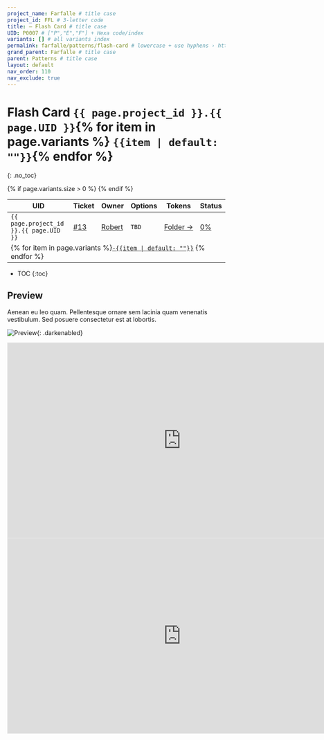 ```yaml
---
project_name: Farfalle # title case
project_id: FFL # 3-letter code
title: — Flash Card # title case
UID: P0007 # ["P","E","F"] + Hexa code/index
variants: [] # all variants index
permalink: farfalle/patterns/flash-card # lowercase + use hyphens › https://tinyurl.com/27kmc4rb
grand_parent: Farfalle # title case
parent: Patterns # title case
layout: default
nav_order: 110
nav_exclude: true
---
```


# Flash Card&nbsp;`{{ page.project_id }}.{{ page.UID }}`{% for item in page.variants %}&nbsp;`{{item | default: ""}}`{% endfor %}
{: .no_toc}

<table class="headTopBorder">
  <thead>
    <tr>
      <th>UID</th>
      <th>Ticket</th>
      <th>Owner</th>
      <th>Options</th>
      <th>Tokens</th>
      <th>Status</th>
    </tr>
  </thead>
  <tbody>
    <tr>
      <td><code>{{ page.project_id }}.{{ page.UID }}</code></td>
      <td><a href="https://github.com/yummly/pasta/issues/13">&#35;13</a></td>
      <td><a href="https://github.com/robert-ANML">Robert</a></td>
      <td><span data-toolclip='TBD'><code>TBD</code></span></td>
      <td><a href="{{ site.url }}/pasta/assets/projects/{{ page.project_id }}/tokens/">Folder&nbsp;→</a></td>
      <td><a href="#accessibility-status"><span id="statusWidget"></span><span>0%</span></a></td>
    </tr>
    {% if page.variants.size > 0 %}
    <tr>
      <td colspan="6" class="pageHeaderVariantsRow">
        {% for item in page.variants %}<a href="#{{ page.UID }}-{{item}}"><code>-{{item | default: ""}}</code></a> {% endfor %}
      </td>
    </tr>
    {% endif %}
  </tbody>
</table>

- TOC
{:toc}

## Preview

Aenean eu leo quam. Pellentesque ornare sem lacinia quam venenatis vestibulum. Sed posuere consectetur est at lobortis.

![Preview]({{site.baseurl}}/assets/projects/{{page.project_id}}/images/YPL-DOC-imgPlaceholder-Full.png){: .darkenabled}


<iframe style="border: 1px solid rgba(0, 0, 0, 0.1);" width="800" height="450" src="https://www.figma.com/embed?embed_host=share&url=https%3A%2F%2Fwww.figma.com%2Fproto%2Fle9hbXPWmA55qUA7a7otgH%2Fbranch%2F63eOdP9xlxgPcmHnwcHGO5%2FPasta-0.1.0%3Fpage-id%3D4001%253A70652%26node-id%3D4053%253A63175%26viewport%3D711%252C25%252C0.12%26scaling%3Dmin-zoom%26starting-point-node-id%3D4053%253A63175%26show-proto-sidebar%3D1" allowfullscreen></iframe>



<iframe style="border: 1px solid rgba(0, 0, 0, 0.1);" width="800" height="450" src="https://www.figma.com/embed?embed_host=share&url=https%3A%2F%2Fwww.figma.com%2Fproto%2Fle9hbXPWmA55qUA7a7otgH%2Fbranch%2F63eOdP9xlxgPcmHnwcHGO5%2FPasta-0.1.0%3Fpage-id%3D4001%253A70652%26node-id%3D4053%253A63177%26viewport%3D711%252C25%252C0.12%26scaling%3Dmin-zoom%26starting-point-node-id%3D4053%253A63175" allowfullscreen></iframe>
